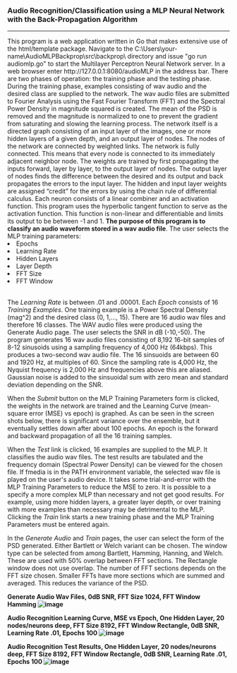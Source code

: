 <h3>Audio Recognition/Classification using a MLP Neural Network with the Back-Propagation Algorithm</h3>
<hr>
This program is a web application written in Go that makes extensive use of the html/template package.
Navigate to the C:\Users\your-name\AudioMLPBackprop\src\backprop\ directory and issue "go run audiomlp.go" to
start the Multilayer Perceptron Neural Network server. In a web browser enter http://127.0.0.1:8080/audioMLP
in the address bar.  There are two phases of operation:  the training phase and the testing phase.  During the training
phase, examples consisting of wav audio and the desired class are supplied to the network.  The wav audio files are submitted
to Fourier Analysis using the Fast Fourier Transform (FFT) and the Spectral Power Density in magnitude squared is created.
The mean of the PSD is removed and the magnitude is normalized to one to prevent the gradient from saturating and slowing the learning process.
The network itself is a directed graph consisting of an input layer of the images, one or more hidden layers of a given depth, and
an output layer of nodes.  The nodes of the network are connected by weighted links.
The network is fully connected.  This means that every node is connected to its immediately adjacent neighbor node.  The weights are trained
by first propagating the inputs forward, layer by layer, to the output layer of nodes.  The output layer of nodes finds the
difference between the desired and its output and back propagates the errors to the input layer.  The hidden and input layer
weights are assigned “credit” for the errors by using the chain rule of differential calculus.  Each neuron consists of a
linear combiner and an activation function.  This program uses the hyperbolic tangent function to serve as the activation function.
This function is non-linear and differentiable and limits its output to be between -1 and 1.  <b>The purpose of this program is to classify an
audio waveform stored in a wav audio file</b>.
The user selects the MLP training parameters:
<li>Epochs</li>
<li>Learning Rate</li>
<li>Hidden Layers</li>
<li>Layer Depth</li>
<li>FFT Size</li>
<li>FFT Window</li>
<br />
<p>
The <i>Learning Rate</i> is between .01 and .00001.  Each <i>Epoch</i> consists of 16 <i>Training Examples</i>.  
One training example is a Power Spectral Density (mag^2) and the desired class (0, 1,…, 15).  There are 16 audio wav files and therefore 16 classes.
The WAV audio files were produced using the Generate Audio page.  The user selects the SNR in
dB (-10,-50).  The program generates 16 wav audio files consisting of 8,192 16-bit samples of 8-12 sinusoids using a sampling frequency of 4,000 Hz (64kbps).  This
produces a two-second wav audio file.  The 16 sinsuoids are between 60 and 1920 Hz, at multiples of 60.  Since the sampling rate is 4,000 Hz, the Nyquist frequency 
is 2,000 Hz and frequencies above this are aliased.  Gaussian noise is added to the sinsuoidal sum with zero mean and standard deviation depending on the SNR.
</p>
<p>
When the <i>Submit</i> button on the MLP Training Parameters form is clicked, the weights in the network are trained
and the Learning Curve (mean-square error (MSE) vs epoch) is graphed.  As can be seen in the screen shots below, there is significant variance over the ensemble,
but it eventually settles down after about 100 epochs. An epoch is the forward and backward propagation of all the 16 training samples.
</p>
<p>
When the <i>Test</i> link is clicked, 16 examples are supplied to the MLP.  It classifies the audio wav files.
The test results are tabulated and the frequency domain (Spectral Power Density) can be viewed for the chosen file.
If fmedia is in the PATH environment variable, the selected wav file is played on the user's audio device.
It takes some trial-and-error with the MLP Training Parameters to reduce the MSE to zero.  It is possible to a specify a 
more complex MLP than necessary and not get good results.  For example, using more hidden layers, a greater layer depth,
or over training with more examples than necessary may be detrimental to the MLP.  Clicking the <i>Train</i> link starts a new training
phase and the MLP Training Parameters must be entered again.
</p>
<p>
 In the <i>Generate Audio</i> and <i>Train</i> pages, the user can select the form of the PSD generated.  Either Bartlett or Welch
 variant can be chosen.  The window type can be selected from among Bartlett, Hamming, Hanning, and  Welch.  These are used
 with 50% overlap between FFT sections.  The Rectangle window does not use overlap.  The number of FFT sections depends on
 the FFT size chosen.  Smaller FFTs have more sections which are summed and averaged.  This reduces the variance of the PSD.
</p>

<b>Generate Audio Wav Files, 0dB SNR, FFT Size 1024, FFT Window Hamming
![image](https://github.com/user-attachments/assets/9f9a4230-28f5-4955-9b32-0de5172cb365)

<b>Audio Recognition Learning Curve, MSE vs Epoch, One Hidden Layer, 20 nodes/neurons deep, FFT Size 8192, FFT Window Rectangle,</b>
<b>0dB SNR, Learning Rate .01, Epochs 100</b>
![image](https://github.com/user-attachments/assets/a56c1ca4-2374-46c2-855f-a282d50185a6)

<b>Audio Recognition Test Results, One Hidden Layer, 20 nodes/neurons deep, FFT Size 8192, FFT Window Rectangle,</b>
<b>0dB SNR, Learning Rate .01, Epochs 100</b>
![image](https://github.com/user-attachments/assets/5014f9a9-0768-4d3a-9c9e-afa0ee74322a)
